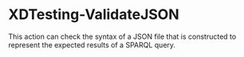 # XDTesting-ValidateJSON
This action can check the syntax of a JSON file that is constructed to represent the expected results of a SPARQL query. 
